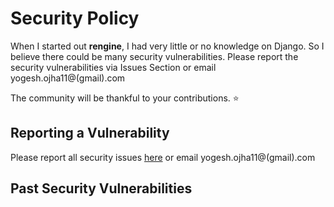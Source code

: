# Security Policy
When I started out **rengine**, I had very little or no knowledge on Django. So I believe there could be many security vulnerabilities. 
Please report the security vulnerabilities via Issues Section or email yogesh.ojha11@(gmail).com

The community will be thankful to your contributions. :star:

## Reporting a Vulnerability

Please report all security issues [here](https://github.com/yogeshojha/rengine/issues) or email yogesh.ojha11@(gmail).com

## Past Security Vulnerabilities
